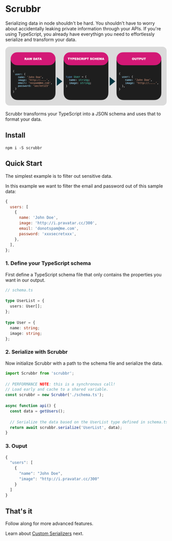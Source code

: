 # Scrubbr

Serializing data in node shouldn't be hard. You shouldn't have to worry about accidentally leaking private information through your APIs. If you're using TypeScript, you already have everythign you need to effortlessly serialize and transform your data.

![](images/example.png)

Scrubbr transforms your TypeScript into a JSON schema and uses that to format your data.

## Install

```shell
npm i -S scrubbr
```

## Quick Start

The simplest example is to filter out sensitive data.

In this example we want to filter the email and password out of this sample data:

```javascript
{
  users: [
    {
      name: 'John Doe',
      image: 'http://i.pravatar.cc/300',
      email: 'donotspam@me.com',
      password: 'xxxsecretxxx',
    },
  ],
};
```

### 1. Define your TypeScript schema

First define a TypeScript schema file that only contains the properties you want in our output.

```typescript
// schema.ts

type UserList = {
  users: User[];
};

type User = {
  name: string;
  image: string;
};
```

### 2. Serialize with Scrubbr

Now initialize Scrubbr with a path to the schema file and serialize the data.

```typescript
import Scrubbr from 'scrubbr';

// PERFORMANCE NOTE: this is a synchronous call!
// Load early and cache to a shared variable.
const scrubbr = new Scrubbr('./schema.ts');

async function api() {
  const data = getUsers();

  // Serialize the data based on the UserList type defined in schema.ts
  return await scrubbr.serialize('UserList', data);
}
```

### 3. Ouput

```typescript
{
  "users": [
    {
      "name": "John Doe",
      "image": "http://i.pravatar.cc/300"
    }
  ]
}
```

## That's it

Follow along for more advanced features.

Learn about [Custom Serializers](serializers.md) next.

